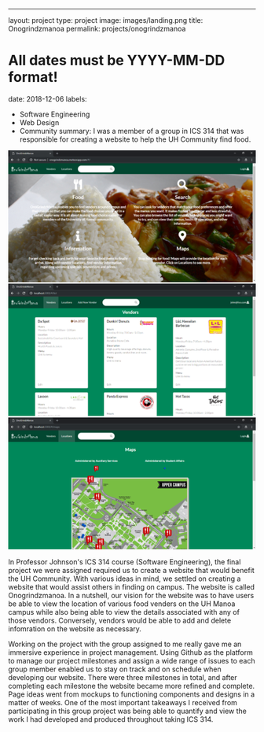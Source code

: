 ---
layout: project
type: project
image: images/landing.png
title: Onogrindzmanoa
permalink: projects/onogrindzmanoa
# All dates must be YYYY-MM-DD format!
date: 2018-12-06
labels:
  - Software Engineering
  - Web Design
  - Community
summary: I was a member of a group in ICS 314 that was responsible for creating a website to help the UH Community find food.

<img class="ui image" src="../images/landing.png">
<img class="ui image" src="../images/list.png">
<img class="ui image" src="../images/locations.png">


In Professor Johnson's ICS 314 course (Software Engineering), the final project we were assigned required us to create a website that would benefit the UH Community. With various ideas in mind, we settled on creating a website that would assist others in finding on campus. The website is called Onogrindzmanoa. In a nutshell, our vision for the website was to have users be able to view the location of various food venders on the UH Manoa campus while also being able to view the details associated with any of those vendors. Conversely, vendors would be able to add and delete infomration on the website as necessary.

Working on the project with the group assigned to me really gave me an immersive experience in project management. Using Github as the platform to manage our project milestones and assign a wide range of issues to each group member enabled us to stay on track and on schedule when developing our website. There were three milestones in total, and after completing each milestone the website became more refined and complete. Page ideas went from mockups to functioning components and designs in a matter of weeks. One of the most important takeaways I received from participating in this group project was being able to quantify and view the work I had developed and produced throughout taking ICS 314.



